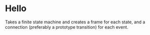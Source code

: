 # Hello

Takes a finite state machine and creates a frame for each state, and a connection (preferably a prototype transition) for each event.
